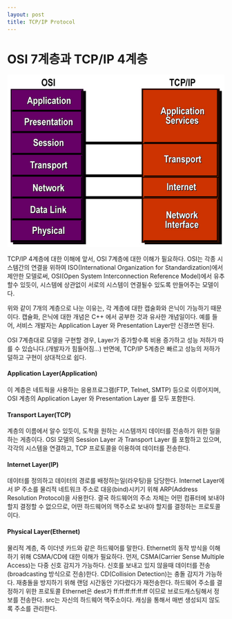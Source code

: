```yaml
---
layout: post
title: TCP/IP Protocol
---
```


# OSI 7계층과 TCP/IP 4계층

![OSI_TCP_IP](/img/2016/01/01/osi_tcpip.jpg "OSI_TCP_IP")

TCP/IP 4계층에 대한 이해에 앞서, OSI 7계층에 대한 이해가 필요하다. OSI는 각종 시스템간의 연결을 위하여 ISO(International Organization for Standardization)에서 제안한 모델로써, OSI(Open System Interconnection Reference Model)에서 유추할수 있듯이, 시스템에 상관없이 서로의 시스템이 연결될수 있도록 만들어주는 모델이다.

위와 같이 7개의 계층으로 나눈 이유는, 각 계층에 대한 캡술화와 은닉이 가능하기 때문이다. 캡슐화, 은닉에 대한 개념은 C++ 에서 공부한 것과 유사한 개념일이다. 예를 들어, 서비스 개발자는 Application Layer 와 Presentation Layer만 신경쓰면 된다.

OSI 7계층대로 모델을 구현할 경우, Layer가 증가할수록 비용 증가하고 성능 저하가 따를 수 있습니다.(개발자가 힘들어짐...) 반면에, TCP/IP 5계층은 빠르고 성능의 저하가 덜하고 구현이 상대적으로 쉽다.

#### Application Layer(Application)
이 계층은 네트웍을 사용하는 응용프로그램(FTP, Telnet, SMTP) 등으로 이루어지며, OSI 계층의 Application Layer 와 Presentation Layer 를 모두 포함한다.

#### Transport Layer(TCP)
계층의 이름에서 알수 있듯이, 도착을 원하는 시스템까지 데이터를 전송하기 위한 일을 하는 게층이다. OSI 모델의 Session Layer 과 Transport Layer 를 포함하고 있으며, 각각의 시스템을 연결하고, TCP 프로토콜을 이용하여 데이터를 전송한다.

#### Internet Layer(IP)
데이터를 정의하고 데이터의 경로를 배정하는일(라우팅)을 담당한다. Internet Layer에서 IP 주소를 물리적 네트워크 주소로 대응(bind)시키기 위해 ARP(Address Resolution Protocol)을 사용한다. 결국 하드웨어의 주소 자체는 어떤 컴퓨터에 보내야 할지 결정할 수 없으므로, 어떤 하드웨어의 맥주소로 보내야 할지를 결정하는 프로토콜이다.

#### Physical Layer(Ethernet)
물리적 계층, 즉 이더넷 카드와 같은 하드웨어를 말한다. Ethernet의 동작 방식을 이해하기 위해 CSMA/CD에 대한 이해가 필요하다. 먼저, CSMA(Carrier Sense Multiple Access)는 다중 신호 감지가 가능하다. 신호를 보내고 있지 않을때 데이터를 전송(broadcasting 방식으로 전송)한다. CD(Collision Detection)는 충돌 감지가 가능하다. 재충돌을 방지하기 위해 랜덤 시간동안 기다렸다가 재전송한다. 하드웨어 주소를 결정하기 위한 프로토콜 Ethernet은 dest가 ff:ff:ff:ff:ff:ff 이므로 브로드캐스팅해서 정보를 전송한다. src는 자신의 하드웨어 맥주소이다. 캐싱을 통해서 매번 생성되지 않도록 주소를 관리한다.

